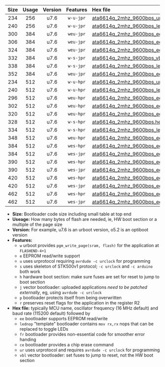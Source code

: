 |Size|Usage|Version|Features|Hex file|
|:-:|:-:|:-:|:-:|:--|
|234|256|u7.6|`w-u-jpr`|[ata6614q_2mhz_9600bps_ur_vbl.hex](https://raw.githubusercontent.com/stefanrueger/urboot/main//ata6614q_2mhz_9600bps_ur_vbl.hex)|
|240|256|u7.6|`w-u-jpr`|[ata6614q_2mhz_9600bps_lednop_ur_vbl.hex](https://raw.githubusercontent.com/stefanrueger/urboot/main//ata6614q_2mhz_9600bps_lednop_ur_vbl.hex)|
|300|384|u7.6|`weu-jpr`|[ata6614q_2mhz_9600bps_ee_ur_vbl.hex](https://raw.githubusercontent.com/stefanrueger/urboot/main//ata6614q_2mhz_9600bps_ee_ur_vbl.hex)|
|306|384|u7.6|`weu-jpr`|[ata6614q_2mhz_9600bps_ee_lednop_ur_vbl.hex](https://raw.githubusercontent.com/stefanrueger/urboot/main//ata6614q_2mhz_9600bps_ee_lednop_ur_vbl.hex)|
|324|384|u7.6|`weu-jpr`|[ata6614q_2mhz_9600bps_ee_lednop_fr_ur_vbl.hex](https://raw.githubusercontent.com/stefanrueger/urboot/main//ata6614q_2mhz_9600bps_ee_lednop_fr_ur_vbl.hex)|
|332|384|u7.6|`w-s-jpr`|[ata6614q_2mhz_9600bps_vbl.hex](https://raw.githubusercontent.com/stefanrueger/urboot/main//ata6614q_2mhz_9600bps_vbl.hex)|
|338|384|u7.6|`w-s-jpr`|[ata6614q_2mhz_9600bps_lednop_vbl.hex](https://raw.githubusercontent.com/stefanrueger/urboot/main//ata6614q_2mhz_9600bps_lednop_vbl.hex)|
|352|384|u7.6|`weu-jpr`|[ata6614q_2mhz_9600bps_ee_lednop_fr_ce_ur_vbl.hex](https://raw.githubusercontent.com/stefanrueger/urboot/main//ata6614q_2mhz_9600bps_ee_lednop_fr_ce_ur_vbl.hex)|
|234|512|u7.6|`w-u-hpr`|[ata6614q_2mhz_9600bps_ur.hex](https://raw.githubusercontent.com/stefanrueger/urboot/main//ata6614q_2mhz_9600bps_ur.hex)|
|240|512|u7.6|`w-u-hpr`|[ata6614q_2mhz_9600bps_lednop_ur.hex](https://raw.githubusercontent.com/stefanrueger/urboot/main//ata6614q_2mhz_9600bps_lednop_ur.hex)|
|296|512|u7.6|`weu-hpr`|[ata6614q_2mhz_9600bps_ee_ur.hex](https://raw.githubusercontent.com/stefanrueger/urboot/main//ata6614q_2mhz_9600bps_ee_ur.hex)|
|302|512|u7.6|`weu-hpr`|[ata6614q_2mhz_9600bps_ee_lednop_ur.hex](https://raw.githubusercontent.com/stefanrueger/urboot/main//ata6614q_2mhz_9600bps_ee_lednop_ur.hex)|
|320|512|u7.6|`weu-hpr`|[ata6614q_2mhz_9600bps_ee_lednop_fr_ur.hex](https://raw.githubusercontent.com/stefanrueger/urboot/main//ata6614q_2mhz_9600bps_ee_lednop_fr_ur.hex)|
|328|512|u7.6|`w-s-hpr`|[ata6614q_2mhz_9600bps.hex](https://raw.githubusercontent.com/stefanrueger/urboot/main//ata6614q_2mhz_9600bps.hex)|
|334|512|u7.6|`w-s-hpr`|[ata6614q_2mhz_9600bps_lednop.hex](https://raw.githubusercontent.com/stefanrueger/urboot/main//ata6614q_2mhz_9600bps_lednop.hex)|
|348|512|u7.6|`weu-hpr`|[ata6614q_2mhz_9600bps_ee_lednop_fr_ce_ur.hex](https://raw.githubusercontent.com/stefanrueger/urboot/main//ata6614q_2mhz_9600bps_ee_lednop_fr_ce_ur.hex)|
|384|512|u7.6|`wes-hpr`|[ata6614q_2mhz_9600bps_ee.hex](https://raw.githubusercontent.com/stefanrueger/urboot/main//ata6614q_2mhz_9600bps_ee.hex)|
|384|512|u7.6|`wes-jpr`|[ata6614q_2mhz_9600bps_ee_vbl.hex](https://raw.githubusercontent.com/stefanrueger/urboot/main//ata6614q_2mhz_9600bps_ee_vbl.hex)|
|390|512|u7.6|`wes-hpr`|[ata6614q_2mhz_9600bps_ee_lednop.hex](https://raw.githubusercontent.com/stefanrueger/urboot/main//ata6614q_2mhz_9600bps_ee_lednop.hex)|
|390|512|u7.6|`wes-jpr`|[ata6614q_2mhz_9600bps_ee_lednop_vbl.hex](https://raw.githubusercontent.com/stefanrueger/urboot/main//ata6614q_2mhz_9600bps_ee_lednop_vbl.hex)|
|420|512|u7.6|`wes-hpr`|[ata6614q_2mhz_9600bps_ee_lednop_fr.hex](https://raw.githubusercontent.com/stefanrueger/urboot/main//ata6614q_2mhz_9600bps_ee_lednop_fr.hex)|
|420|512|u7.6|`wes-jpr`|[ata6614q_2mhz_9600bps_ee_lednop_fr_vbl.hex](https://raw.githubusercontent.com/stefanrueger/urboot/main//ata6614q_2mhz_9600bps_ee_lednop_fr_vbl.hex)|
|462|512|u7.6|`wes-hpr`|[ata6614q_2mhz_9600bps_ee_lednop_fr_ce.hex](https://raw.githubusercontent.com/stefanrueger/urboot/main//ata6614q_2mhz_9600bps_ee_lednop_fr_ce.hex)|
|462|512|u7.6|`wes-jpr`|[ata6614q_2mhz_9600bps_ee_lednop_fr_ce_vbl.hex](https://raw.githubusercontent.com/stefanrueger/urboot/main//ata6614q_2mhz_9600bps_ee_lednop_fr_ce_vbl.hex)|

- **Size:** Bootloader code size including small table at top end
- **Useage:** How many bytes of flash are needed, ie, HW boot section or a multiple of the page size
- **Version:** For example, u7.6 is an urboot version, o5.2 is an optiboot version
- **Features:**
  + `w` urboot provides `pgm_write_page(sram, flash)` for the application at `FLASHEND-4+1`
  + `e` EEPROM read/write support
  + `u` uses urprotocol requiring `avrdude -c urclock` for programming
  + `s` uses skeleton of STK500v1 protocol; `-c urclock` and `-c arduino` both work
  + `h` hardware boot section: make sure fuses are set for reset to jump to boot section
  + `j` vector bootloader: uploaded applications *need to be patched externally*, eg, using `avrdude -c urclock`
  + `p` bootloader protects itself from being overwritten
  + `r` preserves reset flags for the application in the register R2
- **Hex file:** typically MCU name, oscillator frequency (16 MHz default) and baud rate (115200 default) followed by
  + `ee` bootloader supports EEPROM read/write
  + `lednop` "template" bootloader contains `mov rx,rx` nops that can be replaced to toggle LEDs
  + `fr` bootloader provides non-essential code for smoother error handing
  + `ce` bootloader provides a chip erase command
  + `ur` uses urprotocol and requires `avrdude -c urclock` for programming
  + `vbl` vector bootloader: set fuses to jump to reset, not the HW boot section

